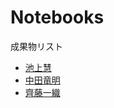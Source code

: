 # Notebooks

成果物リスト

* [池上慧](http://nbviewer.jupyter.org/github/keiikegami/DA_Julia/blob/master/manytomany.ipynb)
* [中田竜明](http://nbviewer.jupyter.org/github/nswa17/DA_alg.jl/blob/master/DA2.ipynb?flush_cache=true)
* [齊藤一織](http://nbviewer.jupyter.org/github/IoriS/Ex03/blob/master/deferred_acceptance.ipynb)
